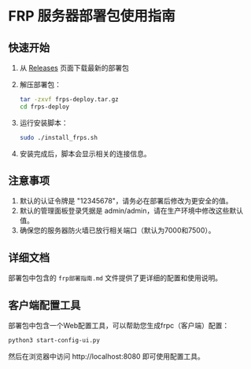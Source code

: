 # FRP 服务器部署包使用指南

## 快速开始

1. 从 [Releases](https://github.com/Gaoce8888/frp-server-deploy/releases) 页面下载最新的部署包

2. 解压部署包：
   ```bash
   tar -zxvf frps-deploy.tar.gz
   cd frps-deploy
   ```

3. 运行安装脚本：
   ```bash
   sudo ./install_frps.sh
   ```

4. 安装完成后，脚本会显示相关的连接信息。

## 注意事项

1. 默认的认证令牌是 "12345678"，请务必在部署后修改为更安全的值。
2. 默认的管理面板登录凭据是 admin/admin，请在生产环境中修改这些默认值。
3. 确保您的服务器防火墙已放行相关端口（默认为7000和7500）。

## 详细文档

部署包中包含的 `frp部署指南.md` 文件提供了更详细的配置和使用说明。

## 客户端配置工具

部署包中包含一个Web配置工具，可以帮助您生成frpc（客户端）配置：

```bash
python3 start-config-ui.py
```

然后在浏览器中访问 http://localhost:8080 即可使用配置工具。